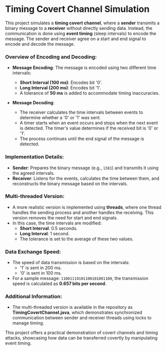 # Timing Covert Channel Simulation

This project simulates a **timing covert channel**, where a **sender** transmits a binary message to a **receiver** without directly sending data. Instead, the communication is done using **event timing** (sleep intervals) to encode the message. The sender and receiver agree on a start and end signal to encode and decode the message.

### Overview of Encoding and Decoding:
- **Message Encoding**: The message is encoded using two different time intervals:
  - **Short Interval (100 ms)**: Encodes bit '0'.
  - **Long Interval (200 ms)**: Encodes bit '1'.
  - A tolerance of **50 ms** is added to accommodate timing inaccuracies.

- **Message Decoding**: 
  - The receiver calculates the time intervals between events to determine whether a '0' or '1' was sent.
  - A timer starts when an event occurs and stops when the next event is detected. The timer's value determines if the received bit is '0' or '1'.
  - The process continues until the end signal of the message is detected.

### Implementation Details:
- **Sender**: Prepares the binary message (e.g., `1381`) and transmits it using the agreed intervals.
- **Receiver**: Listens for the events, calculates the time between them, and reconstructs the binary message based on the intervals.

### Multi-threaded Version:
- A more realistic version is implemented using **threads**, where one thread handles the sending process and another handles the receiving. This version removes the need for start and end signals.
- In this case, the time intervals are modified:
  - **Short Interval**: 0.5 seconds.
  - **Long Interval**: 1 second.
  - The tolerance is set to the average of these two values.

### Data Exchange Speed:
- The speed of data transmission is based on the intervals:
  - '1' is sent in 200 ms.
  - '0' is sent in 100 ms.
- For a sample message: `11001110101100101001100`, the transmission speed is calculated as **0.657 bits per second**.

### Additional Information:
- The multi-threaded version is available in the repository as **TimingCovertChannel.java**, which demonstrates synchronized communication between sender and receiver threads using locks to manage timing.

This project offers a practical demonstration of covert channels and timing attacks, showcasing how data can be transferred covertly by manipulating event timing.
